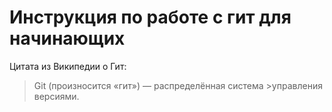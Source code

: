 # Инструкция по работе с гит для начинающих

Цитата из Википедии о Гит:
>Git (произносится «гит») — распределённая система >управления версиями.

